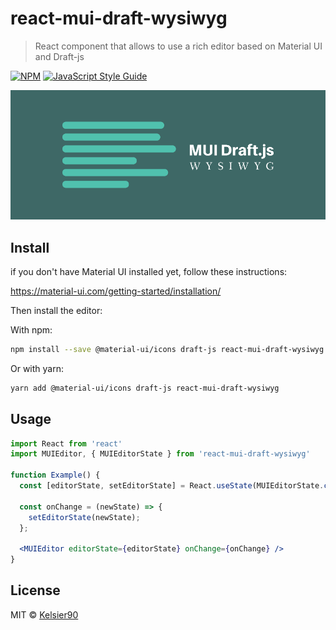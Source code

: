 # react-mui-draft-wysiwyg

> React component that allows to use a rich editor based on Material UI and Draft-js

[![NPM](https://img.shields.io/npm/v/react-mui-draft-wysiwyg.svg)](https://www.npmjs.com/package/react-mui-draft-wysiwyg)
[![JavaScript Style Guide](https://img.shields.io/badge/code_style-standard-brightgreen.svg)](https://standardjs.com)

![MUI Draft.js WYSIWYG](https://raw.githubusercontent.com/Kelsier90/react-mui-draft-wysiwyg/master/example/public/logo.png)

## Install
if you don't have Material UI installed yet, follow these instructions:

https://material-ui.com/getting-started/installation/

Then install the editor:

With npm:
```bash
npm install --save @material-ui/icons draft-js react-mui-draft-wysiwyg
```
Or with yarn:
```bash
yarn add @material-ui/icons draft-js react-mui-draft-wysiwyg
```

## Usage

```jsx
import React from 'react'
import MUIEditor, { MUIEditorState } from 'react-mui-draft-wysiwyg'

function Example() {
  const [editorState, setEditorState] = React.useState(MUIEditorState.createEmpty());

  const onChange = (newState) => {
    setEditorState(newState);
  };

  <MUIEditor editorState={editorState} onChange={onChange} />
}
```

## License

MIT © [Kelsier90](https://github.com/Kelsier90)
